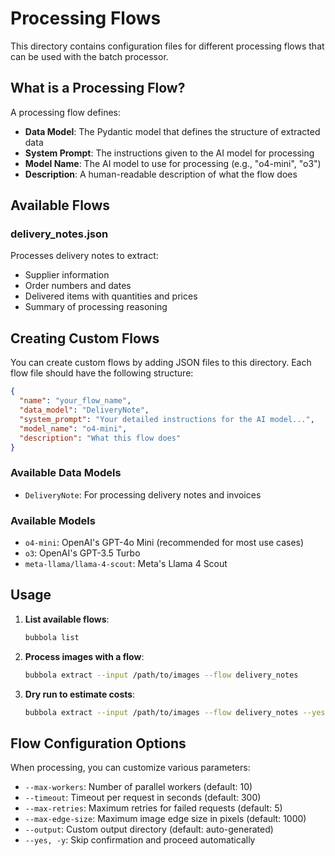 # Processing Flows

This directory contains configuration files for different processing flows that can be used with the batch processor.

## What is a Processing Flow?

A processing flow defines:
- **Data Model**: The Pydantic model that defines the structure of extracted data
- **System Prompt**: The instructions given to the AI model for processing
- **Model Name**: The AI model to use for processing (e.g., "o4-mini", "o3")
- **Description**: A human-readable description of what the flow does

## Available Flows

### delivery_notes.json
Processes delivery notes to extract:
- Supplier information
- Order numbers and dates
- Delivered items with quantities and prices
- Summary of processing reasoning

## Creating Custom Flows

You can create custom flows by adding JSON files to this directory. Each flow file should have the following structure:

```json
{
  "name": "your_flow_name",
  "data_model": "DeliveryNote",
  "system_prompt": "Your detailed instructions for the AI model...",
  "model_name": "o4-mini",
  "description": "What this flow does"
}
```

### Available Data Models

- `DeliveryNote`: For processing delivery notes and invoices

### Available Models

- `o4-mini`: OpenAI's GPT-4o Mini (recommended for most use cases)
- `o3`: OpenAI's GPT-3.5 Turbo
- `meta-llama/llama-4-scout`: Meta's Llama 4 Scout

## Usage

1. **List available flows**:
   ```bash
   bubbola list
   ```

2. **Process images with a flow**:
   ```bash
   bubbola extract --input /path/to/images --flow delivery_notes
   ```

3. **Dry run to estimate costs**:
   ```bash
   bubbola extract --input /path/to/images --flow delivery_notes --yes
   ```

## Flow Configuration Options

When processing, you can customize various parameters:

- `--max-workers`: Number of parallel workers (default: 10)
- `--timeout`: Timeout per request in seconds (default: 300)
- `--max-retries`: Maximum retries for failed requests (default: 5)
- `--max-edge-size`: Maximum image edge size in pixels (default: 1000)
- `--output`: Custom output directory (default: auto-generated)
- `--yes, -y`: Skip confirmation and proceed automatically 